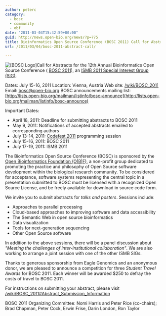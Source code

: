 ```yaml
---
author: peterc
category:
  - bosc
  - community
  - obf
date: "2011-03-04T15:42:59+00:00"
guid: http://news.open-bio.org/news/?p=775
title: Bioinformatics Open Source Conference (BOSC 2011) Call for Abstracts
url: /2011/03/04/bosc-2011-abstract-call/

---
```

![[BOSC Logo]](/wiki/Pear.png)Call for Abstracts for the 12th Annual Bioinformatics Open Source Conference ( [BOSC 2011](/wiki/BOSC_2011)), an [ISMB 2011 Special Interest Group (SIG)](http://www.iscb.org/ismbeccb2011-program/satellite-meetings).

Dates: July 15-16, 2011
Location: Vienna, Austria
Web site: [/wiki/BOSC\_2011](/wiki/BOSC_2011)
Email: bosc@open-bio.org
BOSC announcements mailing list:
[http://lists.open-bio.org/mailman/listinfo/bosc-announce](http://lists.open-bio.org/mailman/listinfo/bosc-announce)

Important Dates:

- April 18, 2011: Deadline for submitting abstracts to BOSC 2011
- May 9, 2011: Notifications of accepted abstracts emailed to corresponding authors
- July 13-14, 2011: [Codefest 2011](/wiki/Codefest_2011) programming session
- July 15-16, 2011: BOSC 2011
- July 17-19, 2011: ISMB 2011

The Bioinformatics Open Source Conference (BOSC) is sponsored by the [Open Bioinformatics Foundation (O\|B\|F)](/), a non-profit group dedicated to promoting the practice and philosophy of Open Source software development within the biological research community. To be considered for acceptance, software systems representing the central topic in a presentation submitted to BOSC must be licensed with a recognized Open Source License, and be freely available for download in source code form.

We invite you to submit abstracts for _talks and posters_. Sessions include:

- Approaches to parallel processing
- Cloud-based approaches to improving software and data accessibility
- The Semantic Web in open source bioinformatics
- Data visualization
- Tools for next-generation sequencing
- Other Open Source software

In addition to the above sessions, there will be a panel discussion about _"Meeting the challenges of inter-institutional collaboration"_. We are also working to arrange a joint session with one of the other ISMB SIGs.

Thanks to generous sponsorship from Eagle Genomics and an anonymous donor, we are pleased to announce a competition for three _Student Travel Awards_ for BOSC 2011. Each winner will be awarded $250 to defray the costs of travel to BOSC 2011.

For instructions on submitting your abstract, please visit [/wiki/BOSC\_2011#Abstract\_Submission\_Information](/wiki/BOSC_2011#Abstract_Submission_Information)

BOSC 2011 Organizing Committee:
Nomi Harris and Peter Rice (co-chairs); Brad Chapman, Peter Cock, Erwin Frise, Darin London, Ron Taylor
